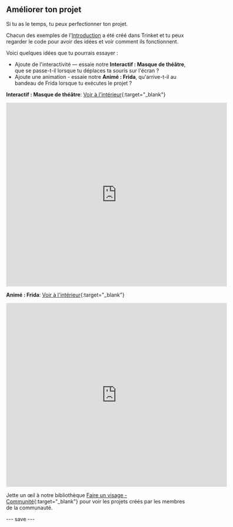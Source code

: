 ## Améliorer ton projet

Si tu as le temps, tu peux perfectionner ton projet.

Chacun des exemples de l'[Introduction](.) a été créé dans Trinket et tu peux regarder le code pour avoir des idées et voir comment ils fonctionnent.

Voici quelques idées que tu pourrais essayer :
- Ajoute de l'interactivité — essaie notre **Interactif : Masque de théâtre**, que se passe-t-il lorsque tu déplaces ta souris sur l'écran ?
- Ajoute une animation - essaie notre **Animé : Frida**, qu'arrive-t-il au bandeau de Frida lorsque tu exécutes le projet ?

**Interactif : Masque de théâtre**: [Voir à l'intérieur](https://trinket.io/python/196cb7d0e5){:target="_blank"}
<div class="trinket">
  <iframe src="https://trinket.io/embed/python/196cb7d0e5?outputOnly=true&start=result" width="600" height="500" frameborder="0" marginwidth="0" marginheight="0" allowfullscreen>
  </iframe>
</div>

**Animé : Frida**: [Voir à l'intérieur](https://trinket.io/python/09b08f39e5){:target="_blank"}
<div class="trinket">
  <iframe src="https://trinket.io/embed/python/09b08f39e5?outputOnly=true&start=result" width="600" height="500" frameborder="0" marginwidth="0" marginheight="0" allowfullscreen>
  </iframe>
</div>

Jette un œil à notre bibliothèque [Faire un visage - Communité](https://wke.lt/w/s/8sVH4f){:target="_blank"} pour voir les projets créés par les membres de la communauté.

--- save ---
